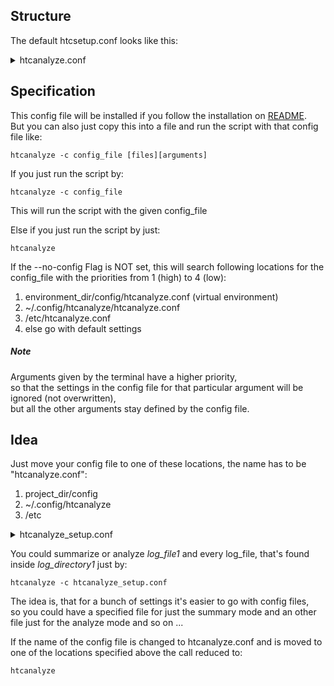 ## Structure

The default htcsetup.conf looks like this:
<details>
<summary>
htcanalyze.conf
</summary>

```
#
# this is a comment
# the following lines represent the default htcanalyze config setup
# there is no need to specify all of them, but it doesn't hurt
#
# lists must be specified like: [var1, var2, var3]

#! Setup of the Config file

files = [check-the-htcanalyze.conf]

# if std-log is not set, every file will be interpreted as a log file,
# except std-err and std-out files
# std-log = ''
std-err = .err
std-out = .out

# only for default and analyze mode
show-list = []
# valid values are: "std-err, std-out"
# This is checking for errors and warnings inside the stderr output of a job
# if a .err file is found, same with output, which will just return stdout in .out files

# ignore HTCondor related information that is gained within the process
ignore-list = []
# valid values are:
# "used-resources, requested-resources, allocated-resources,
# execution-details, all-resources, times, errors, host-nodes"


# everything with a deviation of more than 10% is tolerated
tolerated-usage = 0.1
# everything with a deviation of more than 25% is considered bad
bad-usage = 0.25

mode = default
# valid modes: [summarize, analyze, analyzed-summary, default]

# more features
verbose = false
# generate-log-file = htcanalyze.log
reverse-dns-lookup = False
recursive = False

```

These values are just the same as the defaults of the script,
so it would NOT change the output, if you do not have this config file

</details>


## Specification

This config file will be installed if you follow the installation on [README](https://github.com/psyinfra/HTCanalyze/blob/master/README.md). \
But you can also just copy this into a file and run the script with that config file like:
```
htcanalyze -c config_file [files][arguments]
```

If you just run the script by:
```
htcanalyze -c config_file
```
This will run the script with the given config_file


Else if you just run the script by just:
```
htcanalyze
```
If the --no-config Flag is NOT set, this will search following locations for the config_file with the priorities from 1 (high) to 4 (low):

1.  environment_dir/config/htcanalyze.conf (virtual environment)
2.  ~/.config/htcanalyze/htcanalyze.conf
3.  /etc/htcanalyze.conf
4.  else go with default settings


##### Note
Arguments given by the terminal have a higher priority,\
so that the settings in the config file for that particular argument will be ignored (not overwritten),\
but all the other arguments stay defined by the config file.

## Idea

Just move your config file to one of these locations,
the name has to be "htcanalyze.conf":
1.  project_dir/config
2.  ~/.config/htcanalyze
3.  /etc

<details>
<summary>
htcanalyze_setup.conf
</summary>

```
[documents] # section headers will be ignored
files = [log_file1 log_directory1]

[htc-files]
std-log = .log
std-err = .err
std-out = .out

[features]
mode = summarize
```
</details>

You could summarize or analyze *log_file1* and every log_file, that's found inside *log_directory1* just by:
```
htcanalyze -c htcanalyze_setup.conf
```

The idea is, that for a bunch of settings it's easier to go with config files, \
so you could have a specified file for just the summary mode and an other file just for the analyze mode and so on ...

If the name of the config file is changed to htcanalyze.conf
and is moved to one of the locations specified above the call reduced to:
```
htcanalyze
```
